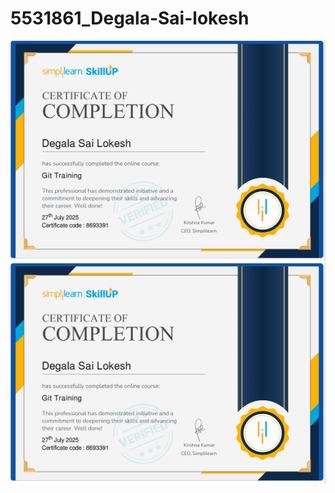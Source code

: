 # 5531861_Degala-Sai-lokesh
![Image Link](https://github.com/Lokeshdegala/5531861_Degala-Sai-lokesh/blob/main/git%20certificate/git%20certificate.png)
![Image Link](https://github.com/Lokeshdegala/5531861_Degala-Sai-lokesh/blob/main/git%20certificate/git%20certificate.png)


